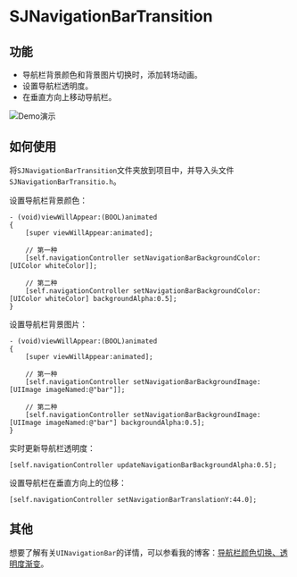 

# SJNavigationBarTransition

## 功能

- 导航栏背景颜色和背景图片切换时，添加转场动画。
- 设置导航栏透明度。
- 在垂直方向上移动导航栏。

![Demo演示](https://github.com/zhangshijian/SJNavigationBarTransition/raw/master/GIF/Demo.gif)

## 如何使用

将`SJNavigationBarTransition`文件夹放到项目中，并导入头文件`SJNavigationBarTransitio.h`。

设置导航栏背景颜色：
```
- (void)viewWillAppear:(BOOL)animated
{
    [super viewWillAppear:animated];
    
    // 第一种
    [self.navigationController setNavigationBarBackgroundColor:[UIColor whiteColor]];
    
    // 第二种
    [self.navigationController setNavigationBarBackgroundColor:[UIColor whiteColor] backgroundAlpha:0.5];
}
```

设置导航栏背景图片：
```
- (void)viewWillAppear:(BOOL)animated
{
    [super viewWillAppear:animated];

    // 第一种
    [self.navigationController setNavigationBarBackgroundImage:[UIImage imageNamed:@"bar"]];
    
    // 第二种
    [self.navigationController setNavigationBarBackgroundImage:[UIImage imageNamed:@"bar"] backgroundAlpha:0.5];
}
```

实时更新导航栏透明度：
```
[self.navigationController updateNavigationBarBackgroundAlpha:0.5];
```

设置导航栏在垂直方向上的位移：
```
[self.navigationController setNavigationBarTranslationY:44.0];
```

## 其他

想要了解有关`UINavigationBar`的详情，可以参看我的博客：[导航栏颜色切换、透明度渐变](https://www.jianshu.com/p/c07de5cb4cd0)。
